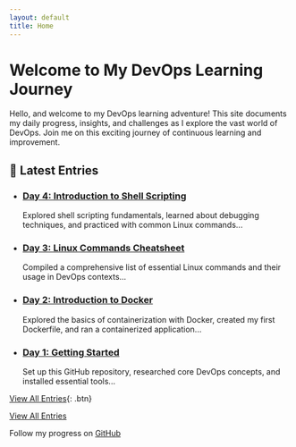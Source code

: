```yaml
---
layout: default
title: Home
---
```


# Welcome to My DevOps Learning Journey

<div class="introduction">
  <p>Hello, and welcome to my DevOps learning adventure! This site documents my daily progress, insights, and challenges as I explore the vast world of DevOps. Join me on this exciting journey of continuous learning and improvement.</p>
</div>

## 🚀 Latest Entries

<div class="post-list">
  <ul>
    <li>
      <h3><a href="./logs/day-4.html">Day 4: Introduction to Shell Scripting</a></h3>
      <p class="excerpt">Explored shell scripting fundamentals, learned about debugging techniques, and practiced with common Linux commands...</p>
    </li>
    <li>
      <h3><a href="./logs/day-3.html">Day 3: Linux Commands Cheatsheet</a></h3>
      <p class="excerpt">Compiled a comprehensive list of essential Linux commands and their usage in DevOps contexts...</p>
    </li>
    <li>
      <h3><a href="./logs/day-2.html">Day 2: Introduction to Docker</a></h3>
      <p class="excerpt">Explored the basics of containerization with Docker, created my first Dockerfile, and ran a containerized application...</p>
    </li>
    <li>
      <h3><a href="./logs/day-1.html">Day 1: Getting Started</a></h3>
      <p class="excerpt">Set up this GitHub repository, researched core DevOps concepts, and installed essential tools...</p>
    </li>
  </ul>
</div>

[View All Entries](./allfiles.html){: .btn}

<a href="./allfiles.html">View All Entries</a>

<footer>
  <p>Follow my progress on <a href="https://github.com/yourusername/devops-learning-journey">GitHub</a></p>
</footer>